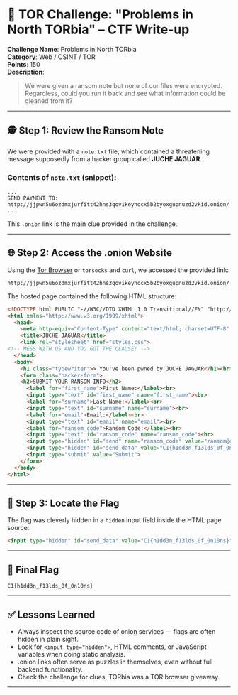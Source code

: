 # 🧅 TOR Challenge: "Problems in North TORbia" – CTF Write-up

**Challenge Name**: Problems in North TORbia  
**Category**: Web / OSINT / TOR  
**Points**: 150  
**Description**:  
> We were given a ransom note but none of our files were encrypted. Regardless, could you run it back and see what information could be gleaned from it?

---

## 🕵️ Step 1: Review the Ransom Note

We were provided with a `note.txt` file, which contained a threatening message supposedly from a hacker group called **JUCHE JAGUAR**.

### Contents of `note.txt` (snippet):

```
...
SEND PAYMENT TO:
http://jjpwn5u6ozdmxjurfitt42hns3qovikeyhocx5b2byoxgupnuzd2vkid.onion/
...
```

This `.onion` link is the main clue provided in the challenge.

---

## 🌐 Step 2: Access the .onion Website

Using the [Tor Browser](https://www.torproject.org/) or `torsocks` and `curl`, we accessed the provided link:

```
http://jjpwn5u6ozdmxjurfitt42hns3qovikeyhocx5b2byoxgupnuzd2vkid.onion/
```

The hosted page contained the following HTML structure:

```html
<!DOCTYPE html PUBLIC "-//W3C//DTD XHTML 1.0 Transitional//EN" "http://www.w3.org/TR/xhtml1/DTD/xhtml1-transitional.dtd">
<html xmlns="http://www.w3.org/1999/xhtml">
  <head>
    <meta http-equiv="Content-Type" content="text/html; charset=UTF-8" />
    <title>JUCHE JAGUAR</title>
    <link rel="stylesheet" href="styles.css">
<!-- MESS WITH US AND YOU GOT THE CLAUSE! -->
  </head>
  <body>
    <h1 class="typewriter">> You've been pwned by JUCHE JAGUAR</h1><br>
    <form class="hacker-form">
    <h2>SUBMIT YOUR RANSOM INFO</h2>
      <label for="first_name">First Name:</label><br>
      <input type="text" id="first_name" name="first_name"><br>
      <label for="surname">Last Name:</label><br>
      <input type="text" id="surname" name="surname"><br>
      <label for="email">Email:</label><br>
      <input type="text" id="email" name="email"><br>
      <label for="ransom_code">Ransom Code:</label><br>
      <input type="text" id="ransom_code" name="ransom_code"><br>
      <input type="hidden" id="send" name="ransom_code" value="ransom@ethtrader-ai.com">
      <input type="hidden" id="send_data" value="C1{h1dd3n_f13lds_0f_0n10ns}">
      <input type="submit" value="Submit">
    </form>
  </body>
</html>

```
---

## 🔐 Step 3: Locate the Flag

The flag was cleverly hidden in a `hidden` input field inside the HTML page source:

```html
<input type="hidden" id="send_data" value="C1{h1dd3n_f13lds_0f_0n10ns}">
```

---

## 🏁 Final Flag

```
C1{h1dd3n_f13lds_0f_0n10ns}
```

---

## ✅ Lessons Learned

- Always inspect the source code of onion services — flags are often hidden in plain sight.
- Look for `<input type="hidden">`, HTML comments, or JavaScript variables when doing static analysis.
- .onion links often serve as puzzles in themselves, even without full backend functionality.
- Check the challenge for clues, TORbia was a TOR browser giveaway.

---

